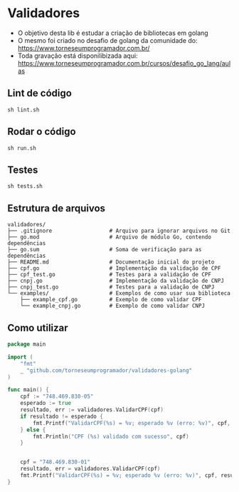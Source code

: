# Validadores
- O objetivo desta lib é estudar a criação de bibliotecas em golang
- O mesmo foi criado no desafio de golang da comunidade do: https://www.torneseumprogramador.com.br/
- Toda gravação está disponilibizada aqui: https://www.torneseumprogramador.com.br/cursos/desafio_go_lang/aulas


## Lint de código
```shell
sh lint.sh
```

## Rodar o código
```shell
sh run.sh
```

## Testes
```shell
sh tests.sh
```

## Estrutura de arquivos
```
validadores/
├── .gitignore                  # Arquivo para ignorar arquivos no Git
├── go.mod                      # Arquivo de módulo Go, contendo dependências
├── go.sum                      # Soma de verificação para as dependências
├── README.md                   # Documentação inicial do projeto
├── cpf.go                      # Implementação da validação de CPF
├── cpf_test.go                 # Testes para a validação de CPF
├── cnpj.go                     # Implementação da validação de CNPJ
├── cnpj_test.go                # Testes para a validação de CNPJ
└── examples/                   # Exemplos de como usar sua biblioteca
    ├── example_cpf.go          # Exemplo de como validar CPF
    └── example_cnpj.go         # Exemplo de como validar CNPJ
```


## Como utilizar

```go
package main

import (
	"fmt"
	_ "github.com/torneseumprogramador/validadores-golang"
)

func main() {
    cpf := "748.469.830-05"
    esperado := true
    resultado, err := validadores.ValidarCPF(cpf)
    if resultado != esperado {
        fmt.Printf("ValidarCPF(%s) = %v; esperado %v (erro: %v)", cpf, resultado, esperado, err)
    } else {
        fmt.Println("CPF (%s) validado com sucesso", cpf)
    }


    cpf = "748.469.830-01"
    resultado, err = validadores.ValidarCPF(cpf)
    fmt.Printf("ValidarCPF(%s) = %v; esperado %v (erro: %v)", cpf, resultado, esperado, err)
}
```